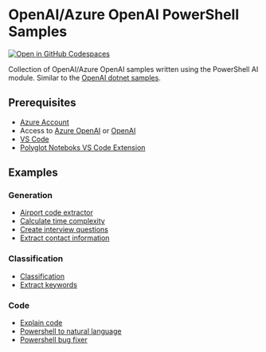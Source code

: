 # OpenAI/Azure OpenAI PowerShell Samples

[![Open in GitHub Codespaces](https://github.com/codespaces/badge.svg)](https://codespaces.new/dfinke/openai-azureoai-samples?quickstart=1)

Collection of OpenAI/Azure OpenAI samples written using the PowerShell AI module. Similar to the [OpenAI dotnet samples](https://github.com/Azure-Samples/openai-dotnet-samples).

## Prerequisites

- [Azure Account](https://aka.ms/free)
- Access to [Azure OpenAI](https://learn.microsoft.com/azure/cognitive-services/openai/how-to/create-resource?pivots=web-portal) or [OpenAI](https://openai.com/)
- [VS Code](https://code.visualstudio.com/Download)
- [Polyglot Noteboks VS Code Extension](https://marketplace.visualstudio.com/items?itemName=ms-dotnettools.dotnet-interactive-vscode)

## Examples

### Generation

- [Airport code extractor](OpenAI-Samples\airport-code-extractor.ipynb)
- [Calculate time complexity](OpenAI-Samples\calculate-time-complexity.ipynb)
- [Create interview questions](OpenAI-Samples\create-interview-questions.ipynb)
- [Extract contact information](OpenAI-Samples\extract-contact-information.ipynb)


### Classification

- [Classification](OpenAI-Samples\classification.ipynb)
- [Extract keywords](OpenAI-Samples\extract-keywords.ipynb)

### Code 

- [Explain code](OpenAI-Samples\explain-code.ipynb)
- [Powershell to natural language](OpenAI-Samples\csharp-to-natural-language.ipynb)
- [Powershell bug fixer](OpenAI-Samples\powershell-bug-fixer.ipynb)